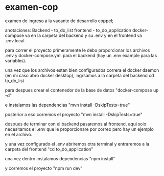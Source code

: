 # examen-cop
 examen de ingreso a la vacante de desarrollo coppel;

anotaciones:
Backend - to_do_list
frontend - to_do_application
docker-compose va en la carpeta del backend y su .env
y en el frontend va .env.local

para correr el proyecto primeramente le debo proporcionar los archivos .env y docker-compose.yml para el backend (hay un .env example para las variables).

una vez que los archivos estan bien configurados correra el docker daemon (en mi caso abro docker desktop), ingrsamos a la carpeta del backend cd to_do_list

para despues crear el contenedor de la base de datos "docker-compose up -d"

e instalamos las dependencias "mvn install -DskipTests=true"

posterior a eso corremos el proyecto "mvn install -DskipTests=true"

despues de terminar con el backend pasaremos al frontend, aqui solo necesitamos el .env que le proporcionare por correo pero hay un ejemplo en el archivo.

y una vez configurado el .env abriremos otra terminal y entraremos a la carpeta del frontend "cd to_do_application"

una vez dentro instalamos dependencias "npm install"

y corremos el proyecto "npm run dev" 
